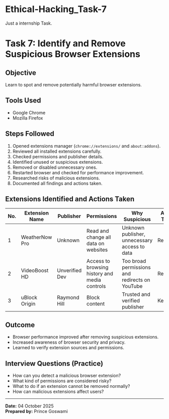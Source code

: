 # Ethical-Hacking_Task-7
Just a internship Task.
# Task 7: Identify and Remove Suspicious Browser Extensions

## Objective
Learn to spot and remove potentially harmful browser extensions.

## Tools Used
- Google Chrome
- Mozilla Firefox

## Steps Followed
1. Opened extensions manager (`chrome://extensions/` and `about:addons`).
2. Reviewed all installed extensions carefully.
3. Checked permissions and publisher details.
4. Identified unused or suspicious extensions.
5. Removed or disabled unnecessary ones.
6. Restarted browser and checked for performance improvement.
7. Researched risks of malicious extensions.
8. Documented all findings and actions taken.

## Extensions Identified and Actions Taken

| No. | Extension Name | Publisher | Permissions | Why Suspicious | Action Taken | Remarks |
|-----|----------------|-----------|-------------|----------------|--------------|----------|
| 1 | WeatherNow Pro | Unknown | Read and change all data on websites | Unknown publisher, unnecessary access to data | Removed | Browser stability improved |
| 2 | VideoBoost HD | Unverified Dev | Access to browsing history and media controls | Too broad permissions and redirects on YouTube | Removed | No more random popups |
| 3 | uBlock Origin | Raymond Hill | Block content | Trusted and verified publisher | Kept | Legitimate extension |

## Outcome
- Browser performance improved after removing suspicious extensions.
- Increased awareness of browser security and privacy.
- Learned to verify extension sources and permissions.

## Interview Questions (Practice)
- How can you detect a malicious browser extension?
- What kind of permissions are considered risky?
- What to do if an extension cannot be removed normally?
- How can malicious extensions affect users?

---
**Date:** 04 October 2025  
**Prepared by:** Prince Goswami
